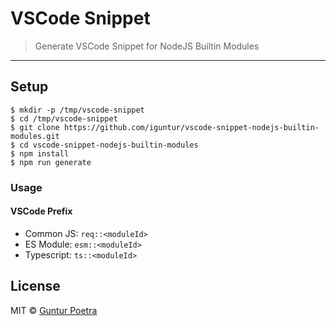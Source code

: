 # VSCode Snippet

> Generate VSCode Snippet for NodeJS Builtin Modules

---

## Setup

```console
$ mkdir -p /tmp/vscode-snippet
$ cd /tmp/vscode-snippet
$ git clone https://github.com/iguntur/vscode-snippet-nodejs-builtin-modules.git
$ cd vscode-snippet-nodejs-builtin-modules
$ npm install
$ npm run generate
```

### Usage

#### VSCode Prefix

- Common JS: `req::<moduleId>`
- ES Module: `esm::<moduleId>`
- Typescript: `ts::<moduleId>`


## License

MIT © [Guntur Poetra](https://github.com/iguntur)
